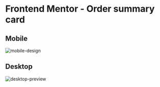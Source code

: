 # Frontend Mentor - Order summary card

## Mobile

![mobile-design](https://user-images.githubusercontent.com/87684131/163040257-85ba9f41-93ea-4aac-aebd-550a175fe28b.jpg)

## Desktop
![desktop-preview](https://user-images.githubusercontent.com/87684131/163040443-3172a2e0-063a-4666-928d-21871466f97e.jpg)
